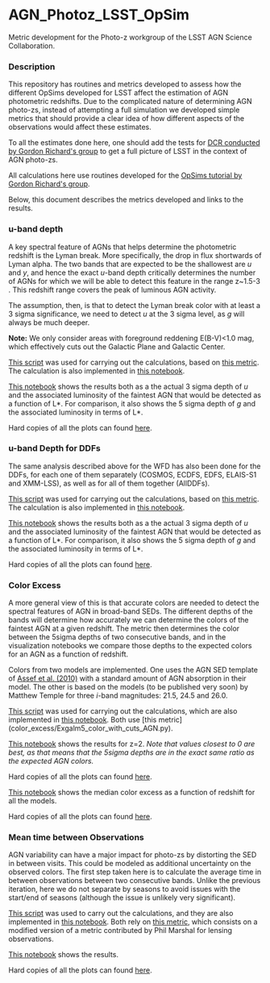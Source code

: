 # AGN_Photoz_LSST_OpSim
Metric development for the Photo-z workgroup of the LSST AGN Science Collaboration.

### Description

This repository has routines and metrics developed to assess how the different OpSims developed for LSST affect the estimation of AGN photometric redshifts. Due to the complicated nature of determining AGN photo-zs, instead of attempting a full simulation we developed simple metrics that should provide a clear idea of how different aspects of the observations would affect these estimates.

To all the estimates done here, one should add the tests for [DCR conducted by Gordon Richard's group](https://github.com/RichardsGroup/LSST_DCR) to get a full picture of LSST in the context of AGN photo-zs.

All calculations here use routines developed for the [OpSims tutorial by Gordon Richard's group](https://github.com/RichardsGroup/LSST_OpSim).

Below, this document describes the metrics developed and links to the results.

### u-band depth

A key spectral feature of AGNs that helps determine the photometric redshift is the Lyman break. More specifically, the drop in flux shortwards of Lyman alpha. The two bands that are expected to be the shallowest are *u* and *y*, and hence the exact *u*-band depth critically determines the number of AGNs for which we will be able to detect this feature in the range z~1.5-3 . This redshift range covers the peak of luminous AGN activity.

The assumption, then, is that to detect the Lyman break color with at least a 3 sigma significance, we need to detect *u* at the 3 sigma level, as *g* will always be much deeper.

**Note:** We only consider areas with foreground reddening E(B-V)<1.0 mag, which effectively cuts out the Galactic Plane and Galactic Center.

[This script](uband_depth/Script_Lstar_depth_NSIDE64.py) was used for carrying out the calculations, based on [this metric](uband_depth/ExgalM5_with_cuts_AGN.py). The calculation is also implemented in [this notebook](uband_depth/Lstar_depth_dust.ipynb).

[This notebook](uband_depth/Visualize_Lstar_depth_Current_OpSims.ipynb) shows the results both as a the actual 3 sigma depth of *u* and the associated luminosity of the faintest AGN that would be detected as a function of L*. For comparison, it also shows the 5 sigma depth of *g* and the associated luminosity in terms of L*.

Hard copies of all the plots can found [here](uband_depth/plots_current_opsims_64/).

### u-band Depth for DDFs

The same analysis described above for the WFD has also been done for the DDFs, for each one of them separately (COSMOS, ECDFS, EDFS, ELAIS-S1 and XMM-LSS), as well as for all of them together (AllDDFs).

[This script](DDFs_uband_depth/Script_DDF_uband_depth.py) was used for carrying out the calculations, based on [this metric](uband_depth/ExgalM5_with_cuts_AGN.py). The calculation is also implemented in [this notebook](DDFs_uband_depth/DDF_uband_depth.ipynb).

[This notebook](DDFs_uband_depth/Visualize_DDF_uband_depth.ipynb) shows the results both as a the actual 3 sigma depth of *u* and the associated luminosity of the faintest AGN that would be detected as a function of L*. For comparison, it also shows the 5 sigma depth of *g* and the associated luminosity in terms of L*.

Hard copies of all the plots can found [here](DDFs_uband_depth/plots_current_opsims_64/).


### Color Excess

A more general view of this is that accurate colors are needed to detect the spectral features of AGN in broad-band SEDs. The different depths of the bands will determine how accurately we can determine the colors of the faintest AGN at a given redshift. The metric then determines the color between the 5sigma depths of two consecutive bands, and in the visualization notebooks we compare those depths to the expected colors for an AGN as a function of redshift.

Colors from two models are implemented. One uses the AGN SED template of [Assef et al. (2010)](https://ui.adsabs.harvard.edu/abs/2010ApJ...713..970A/abstract) with a standard amount of AGN absorption in their model. The other is based on the models (to be published very soon) by Matthew Temple for three *i*-band magnitudes: 21.5, 24.5 and 26.0.

[This script](color_excess/script_Color_Excess_NSIDE_64.py) was used for carrying out the calculations, which are also implemented in [this notebook](color_excess/Color_Excess.ipynb). Both use [this metric] (color_excess/Exgalm5_color_with_cuts_AGN.py).

[This notebook](color_excess/Visualize_Color_Excess_Current_OpSims.ipynb) shows the results for z=2. *Note that values closest to 0 are best, as that means that the 5sigma depths are in the exact same ratio as the expected AGN colors.*

Hard copies of all the plots can found [here](color_excess/plots_current_opsims_64/).

[This notebook](color_excess/Redshift_Color_Excess_Current_OpSims.ipynb) shows the median color excess as a function of redshift for all the models.

Hard copies of all the plots can found [here](color_excess/redshift_plots_current_opsims_64/).

### Mean time between Observations

AGN variability can have a major impact for photo-zs by distorting the SED in between visits. This could be modeled as additional uncertainty on the observed colors. The first step taken here is to calculate the average time in between observations between two consecutive bands. Unlike the previous iteration, here we do not separate by seasons to avoid issues with the start/end of seasons (although the issue is unlikely very significant).

[This script](mean_time_between_obs/Script_Mean_Night_Separation.py) was used to carry out the calculations, and they are also implemented in [this notebook](mean_time_between_obs/Mean_Night_Separation.ipynb). Both rely on [this metric](mean_time_between_obs/MeanNightFilterSeparationMetric.py), which consists on a modified version of a metric contributed by Phil Marshal for lensing observations.

[This notebook](mean_time_between_obs/Visualize_Mean_Night_Separation_Current_OpSims.ipynb) shows the results.

Hard copies of all the plots can found [here](mean_time_between_obs/plots_current_opsims_64/).
